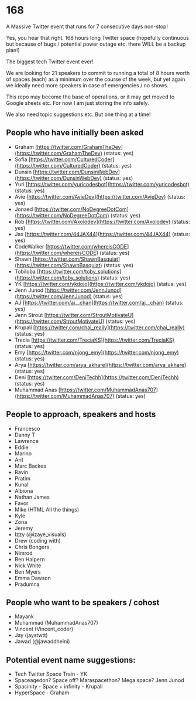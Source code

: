 # 168
A Massive Twitter event that runs for 7 consecutive days non-stop!

Yes, you hear that right. 168 hours long Twitter space (hopefully continuous but because of bugs / potential power outage etc. there WILL be a backup plan!)

The biggest tech Twitter event ever!

We are looking for 21 speakers to commit to running a total of 8 hours worth of spaces (each) as a minimum over the course of the week, but yet again we ideally need more speakers in case of emergencies / no shows.

This repo may become the base of operations, or it may get moved to Google sheets etc. For now I am just storing the info safely.

We also need topic suggestions etc. But one thing at a time!

## People who have initially been asked
- Graham [https://twitter.com/GrahamTheDev](https://twitter.com/GrahamTheDev) (status: yes)
- Sofia [https://twitter.com/CulturedCoder](https://twitter.com/CulturedCoder) (status: yes)
- Dunsin [https://twitter.com/DunsinWebDev](https://twitter.com/DunsinWebDev) (status: yes)
- Yuri [https://twitter.com/yuricodesbot](https://twitter.com/yuricodesbot) (status: yes)
- Avie [https://twitter.com/AvieDev](https://twitter.com/AvieDev) (status: yes)
- Jonaed [https://twitter.com/NoDegreeDotCom](https://twitter.com/NoDegreeDotCom) (status: yes)
- Rob [https://twitter.com/Axolodev](https://twitter.com/Axolodev) (status: yes)
- Jax [https://twitter.com/44JAX44](https://twitter.com/44JAX44) (status: yes)
- CodeWalker [https://twitter.com/whereisCODE](https://twitter.com/whereisCODE) (status: yes)
- Shawn [https://twitter.com/ShawnBasquiat](https://twitter.com/ShawnBasquiat) (status: yes)
- Tobiloba [https://twitter.com/toby_solutions](https://twitter.com/toby_solutions) (status: yes)
- YK [https://twitter.com/ykdojo](https://twitter.com/ykdojo) (status: yes)
- Jenn Junod [https://twitter.com/JennJunod](https://twitter.com/JennJunod) (status: yes)
- AJ [https://twitter.com/aj__chan](https://twitter.com/aj__chan) (status: yes)
- Jenn Strout [https://twitter.com/StroutMotivateU](https://twitter.com/StroutMotivateU) (status: yes)
- Krupali [https://twitter.com/chai_really](https://twitter.com/chai_really) (status: yes)
- Trecia [https://twitter.com/TreciaKS](https://twitter.com/TreciaKS) (status: yes)
- Emy [https://twitter.com/njong_emy](https://twitter.com/njong_emy) (status: yes)
- Arya [https://twitter.com/arya_akhare](https://twitter.com/arya_akhare) (status: yes)
- Deni [https://twitter.com/DeniTechh](https://twitter.com/DeniTechh) (status: yes)
- Muhammad Anas [https://twitter.com/MuhammadAnas707](https://twitter.com/MuhammadAnas707) (status: yes)

## People to approach, speakers and hosts
- Francesco
- Danny T
- Lawrence
- Eddie
- Marino
- Arit
- Marc Backes
- Ravin
- Pratim
- Kunal
- Albiona
- Nathan James
- Favor
- Mike (HTML All the things)
- Kyle
- Zona
- Jeremy
- Izzy (@izaye_visuals)
- Drew (coding with)
- Chris Bongers
- Nimrod
- Ben Halpern
- Nick White
- Ben Myers
- Emma Dawson
- Pradumna

## People who want to be speakers / cohost
- Mayank
- Muhammad (MuhammadAnas707)
- Vincent (Vincent_coder)
- Jay (jaystwtt)
- Jawad (@jawaddheini)

## Potential event name suggestions:
- Tech Twitter Space Train - YK
- Spaceagedon? Space off? Maraspacethon? Mega space? Jenn Junod
- Spacinity - Space + infinity - Krupali
- HyperSpace - Graham



